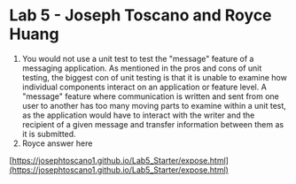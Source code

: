 # Lab 5 - Joseph Toscano and Royce Huang
1. You would not use a unit test to test the "message" feature of a messaging application. As mentioned in the pros and cons of unit testing, the biggest con of unit testing is that it is unable to examine how individual components interact on an application or feature level. A "message" feature where communication is written and sent from one user to another has too many moving parts to examine within a unit test, as the application would have to interact with the writer and the recipient of a given message and transfer information between them as it is submitted.
2. Royce answer here

[https://josephtoscano1.github.io/Lab5_Starter/expose.html](https://josephtoscano1.github.io/Lab5_Starter/expose.html)


